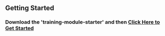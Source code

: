 ## Getting Started
### Download the 'training-module-starter' and then [Click Here to Get Started](https://github.com/NoahsNMC/TrainingModule/wiki/Getting-Started)
